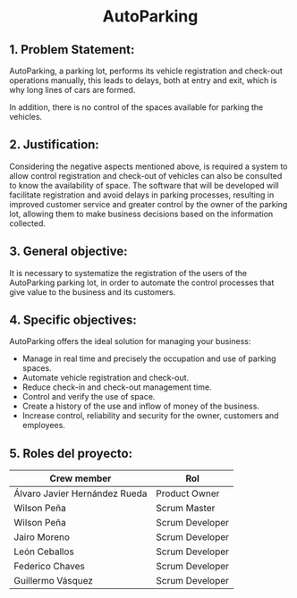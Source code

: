 <h1 align="center">AutoParking</h1>

## 1. Problem Statement:
AutoParking, a parking lot, performs its vehicle registration and check-out operations manually, this leads to delays, both at entry and exit, which is why long lines of cars are formed.

In addition, there is no control of the spaces available for parking the vehicles.

## 2.	Justification:
Considering the negative aspects mentioned above, is required a system to allow control registration and check-out of vehicles can also be consulted to know the availability of space.
The software that will be developed will facilitate registration and avoid delays in parking processes, resulting in improved customer service and greater control by the owner of the parking lot, allowing them to make business decisions based on the information collected. 

## 3.	General objective:
It is necessary to systematize the registration of the users of the AutoParking parking lot, in order to automate the control processes that give value to the business and its customers.

## 4.	Specific objectives:
AutoParking offers the ideal solution for managing your business:
- Manage in real time and precisely the occupation and use of parking spaces.
- Automate vehicle registration and check-out.
- Reduce check-in and check-out management time.
- Control and verify the use of space.
- Create a history of the use and inflow of money of the business.
- Increase control, reliability and security for the owner, customers and employees.

## 5.	Roles del proyecto:
Crew member    | Rol
-------|---------------
Álvaro Javier Hernández Rueda | Product Owner
Wilson Peña | Scrum Master
Wilson Peña | Scrum Developer
Jairo Moreno | Scrum Developer
León Ceballos | Scrum Developer
Federico Chaves | Scrum Developer
Guillermo Vásquez | Scrum Developer
